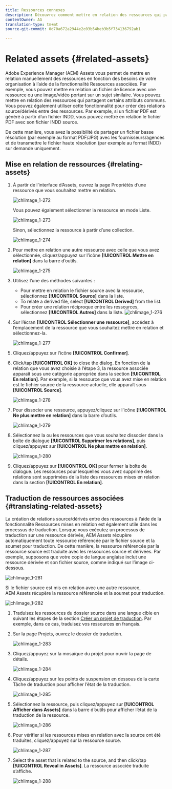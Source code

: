 ```yaml
---
title: Ressources connexes
description: Découvrez comment mettre en relation des ressources qui partagent des attributs communs. Vous pouvez également utiliser cette fonctionnalité pour créer des relations source/dérivés entre des ressources.
contentOwner: AG
translation-type: tm+mt
source-git-commit: 0d70a672a2944e2c03b54beb3b5f734136792ab1

---
```



# Related assets {#related-assets}

Adobe Experience Manager (AEM) Assets vous permet de mettre en relation manuellement des ressources en fonction des besoins de votre organisation à l’aide de la fonctionnalité Ressources associées. Par exemple, vous pouvez mettre en relation un fichier de licence avec une ressource ou une image/vidéo portant sur un sujet similaire. Vous pouvez mettre en relation des ressources qui partagent certains attributs communs. Vous pouvez également utiliser cette fonctionnalité pour créer des relations source/dérivés entre des ressources. Par exemple, si un fichier PDF est généré à partir d’un fichier INDD, vous pouvez mettre en relation le fichier PDF avec son fichier INDD source.

De cette manière, vous avez la possibilité de partager un fichier basse résolution (par exemple au format PDF/JPG) avec les fournisseurs/agences et de transmettre le fichier haute résolution (par exemple au format INDD) sur demande uniquement.

## Mise en relation de ressources {#relating-assets}

1. À partir de l’interface d’Assets, ouvrez la page Propriétés d’une ressource que vous souhaitez mettre en relation.

   ![chlimage_1-272](assets/chlimage_1-272.png)

   Vous pouvez également sélectionner la ressource en mode Liste.

   ![chlimage_1-273](assets/chlimage_1-273.png)

   Sinon, sélectionnez la ressource à partir d’une collection.

   ![chlimage_1-274](assets/chlimage_1-274.png)

1. Pour mettre en relation une autre ressource avec celle que vous avez sélectionnée, cliquez/appuyez sur l’icône **[!UICONTROL Mettre en relation]** dans la barre d’outils.

   ![chlimage_1-275](assets/chlimage_1-275.png)

1. Utilisez l’une des méthodes suivantes :

   * Pour mettre en relation le fichier source avec la ressource, sélectionnez **[!UICONTROL Source]** dans la liste.
   * To relate a derived file, select **[!UICONTROL Derived]** from the list.
   * Pour créer une relation réciproque entre les ressources, sélectionnez **[!UICONTROL Autres]** dans la liste.
   ![chlimage_1-276](assets/chlimage_1-276.png)

1. Sur l’écran **[!UICONTROL Sélectionner une ressource]**, accédez à l’emplacement de la ressource que vous souhaitez mettre en relation et sélectionnez-la.

   ![chlimage_1-277](assets/chlimage_1-277.png)

1. Cliquez/appuyez sur l’icône **[!UICONTROL Confirmer]**.
1. Click/tap **[!UICONTROL OK]** to close the dialog. En fonction de la relation que vous avez choisie à l’étape 3, la ressource associée apparaît sous une catégorie appropriée dans la section **[!UICONTROL En relation]**. Par exemple, si la ressource que vous avez mise en relation est le fichier source de la ressource actuelle, elle apparaît sous **[!UICONTROL Source]**.

   ![chlimage_1-278](assets/chlimage_1-278.png)

1. Pour dissocier une ressource, appuyez/cliquez sur l’icône **[!UICONTROL Ne plus mettre en relation]** dans la barre d’outils.

   ![chlimage_1-279](assets/chlimage_1-279.png)

1. Sélectionnez la ou les ressources que vous souhaitez dissocier dans la boîte de dialogue **[!UICONTROL Supprimer les relations]**, puis cliquez/appuyez sur **[!UICONTROL Ne plus mettre en relation]**.

   ![chlimage_1-280](assets/chlimage_1-280.png)

1. Cliquez/appuyez sur **[!UICONTROL OK]** pour fermer la boîte de dialogue. Les ressources pour lesquelles vous avez supprimé des relations sont supprimées de la liste des ressources mises en relation dans la section **[!UICONTROL En relation]**.

## Traduction de ressources associées {#translating-related-assets}

La création de relations source/dérivés entre des ressources à l’aide de la fonctionnalité Ressources mises en relation est également utile dans les processus de traduction. Lorsque vous exécutez un processus de traduction sur une ressource dérivée, AEM Assets récupère automatiquement toute ressource référencée par le fichier source et la soumet pour traduction. De cette manière, la ressource référencée par la ressource source est traduite avec les ressources source et dérivées. Par exemple, supposons que votre copie de langue anglaise inclut une ressource dérivée et son fichier source, comme indiqué sur l’image ci-dessous.

![chlimage_1-281](assets/chlimage_1-281.png)

Si le fichier source est mis en relation avec une autre ressource, AEM Assets récupère la ressource référencée et la soumet pour traduction.

![chlimage_1-282](assets/chlimage_1-282.png)

1. Traduisez les ressources du dossier source dans une langue cible en suivant les étapes de la section [Créer un projet de traduction](translation-projects.md#create-a-new-translation-project). Par exemple, dans ce cas, traduisez vos ressources en français.
1. Sur la page Projets, ouvrez le dossier de traduction.

   ![chlimage_1-283](assets/chlimage_1-283.png)

1. Cliquez/appuyez sur la mosaïque du projet pour ouvrir la page de détails.

   ![chlimage_1-284](assets/chlimage_1-284.png)

1. Cliquez/appuyez sur les points de suspension en dessous de la carte Tâche de traduction pour afficher l’état de la traduction.

   ![chlimage_1-285](assets/chlimage_1-285.png)

1. Sélectionnez la ressource, puis cliquez/appuyez sur **[!UICONTROL Afficher dans Assets]** dans la barre d’outils pour afficher l’état de la traduction de la ressource.

   ![chlimage_1-286](assets/chlimage_1-286.png)

1. Pour vérifier si les ressources mises en relation avec la source ont été traduites, cliquez/appuyez sur la ressource source.

   ![chlimage_1-287](assets/chlimage_1-287.png)

1. Select the asset that is related to the source, and then click/tap **[!UICONTROL Reveal in Assets]**. La ressource associée traduite s’affiche.

   ![chlimage_1-288](assets/chlimage_1-288.png)
